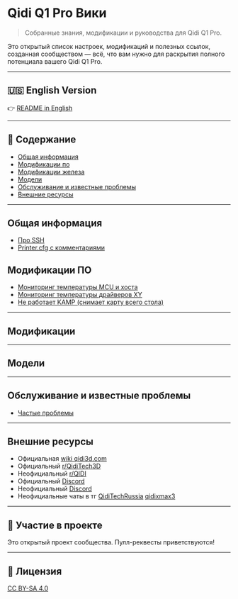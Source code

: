 # Qidi Q1 Pro Вики

> Собранные знания, модификации и руководства для Qidi Q1 Pro.

Это открытый список настроек, модификаций и полезных ссылок, созданная сообществом — всё, что вам нужно для раскрытия полного потенциала вашего Qidi Q1 Pro.

---

## 🇺🇸 English Version

👉 [README in English](README.md)

---

## 📑 Содержание
- [Общая информация](#Общая-информация)
- [Модификации по](#Модификации-ПО)
- [Модификации железа](#модификации)
- [Модели](#Модели)
- [Обслуживание и известные проблемы](#обслуживание-и-известные-проблемы)
- [Внешние ресурсы](#внешние-ресурсы)

---

## Общая информация
- [Про SSH](docs/ru/ssh.md)
- [Printer.cfg с комментариями](docs/ru/printer-cfg-comments.md)

## Модификации ПО
- [Мониторинг температуры MCU и хоста](docs/ru/host-temp-fluidd.md)
- [Мониторинг температуры драйверов XY](docs/ru/fluidd-drivers-temp.md)
- [Не работает KAMP (снимает карту всего стола)](docs/ru/kamp-not-working.md)


---

## Модификации


---

## Модели


---

## Обслуживание и известные проблемы
- [Частые проблемы](/docs/ru/problems-microsur.md)
---

## Внешние ресурсы

- Официальная [wiki qidi3d.com](https://wiki.qidi3d.com/en/Q1-Pro)
- Официальный [r/QidiTech3D ](https://www.reddit.com/r/QidiTech3D)
- Неофициальный [r/QIDI](https://www.reddit.com/r/QIDI)
- Официальный [Discord](https://discord.gg/ygRPsMfR)
- Неофициальный [Discord](https://discord.gg/aQBF34zT)
- Неофициальные чаты в тг [QidiTechRussia](https://t.me/QidiTechRussia) [qidixmax3](https://t.me/qidixmax3)

---

## 🤝 Участие в проекте

Это открытый проект сообщества. Пулл-реквесты приветствуются!

---

## 📝 Лицензия

[CC BY-SA 4.0](https://creativecommons.org/licenses/by-sa/4.0/)

